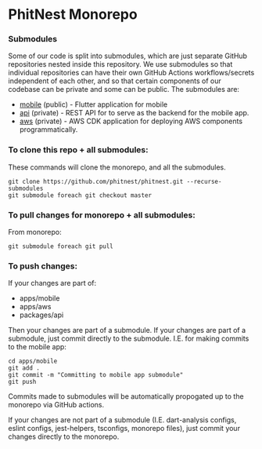 # PhitNest Monorepo

### Submodules

Some of our code is split into submodules, which are just separate GitHub repositories nested inside this repository. We use submodules so that individual repositories can have their own GitHub Actions workflows/secrets independent of each other, and so that certain components of our codebase can be private and some can be public. The submodules are:

- [mobile](https://github.com/PhitNest/mobile) (public) - Flutter application for mobile
- [api](https://github.com/PhitNest/api) (private) - REST API for to serve as the backend for the mobile app.
- [aws](https://github.com/PhitNest/aws) (private) - AWS CDK application for deploying AWS components programmatically.

### To clone this repo + all submodules:

These commands will clone the monorepo, and all the submodules.
```
git clone https://github.com/phitnest/phitnest.git --recurse-submodules
git submodule foreach git checkout master
```

### To pull changes for monorepo + all submodules:

From monorepo:
```
git submodule foreach git pull
```

### To push changes:

If your changes are part of:
- apps/mobile
- apps/aws
- packages/api

Then your changes are part of a submodule. If your changes are part of a submodule, just commit directly to the submodule. I.E. for making commits to the mobile app:
```
cd apps/mobile
git add .
git commit -m "Committing to mobile app submodule"
git push
```

Commits made to submodules will be automatically propogated up to the monorepo via GitHub actions.

If your changes are not part of a submodule (I.E. dart-analysis configs, eslint configs, jest-helpers, tsconfigs, monorepo files), just commit your changes directly to the monorepo.
